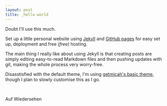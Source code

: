 ```yaml
---
layout: post
title: _hello world
---
```


Doubt I'll use this much.

Set up a little personal website using [Jekyll](https://jekyllrb.com/) and [GitHub pages](https://pages.github.com/) for easy set up, deployment and free *(free)* hosting.

The main thing I really like about using Jekyll is that creating posts are simply editing easy-to-read Markdown files and then pushing updates with git, making the whole process very worry-free.

Disasstisfied with the default theme, I'm using [getmicah's basic theme](https://github.com/getmicah/getmicah.github.io), though I plan to slowly customise this as I go.

[//]: # "Comments in Markdown should be laid out as such, and can use either quotes or brackets"
[//]: # (Make additional line breaks with this)
<br>

Auf Wiedersehen
